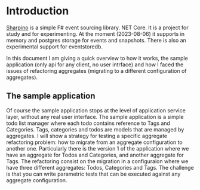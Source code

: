 # Introduction

[Sharpino](https://github.com/tonyx/Micro_ES_FSharp_Lib) is a simple F# event sourcing library. NET Core.
It is a project for study and for experimenting.
At the moment (2023-08-06) it supports in memory and postgres storage for events and snapshots.
There is also an experimental support for eventstoredb.

In this document I am giving a quick  overview to how it works, the sample application (only api for any client, no user intrface) and how I faced the issues of refactoring aggregates (migrating to a different configuration of aggregates).


## The sample application
Of course the sample application stops at the level of application service layer, without any real user interface.
The sample application is a simple todo list manager where each todo contains reference to Tags and Categories.
Tags, categories and todos are models that are managed by aggregates.
I will show a strategy for testing  a specific aggregate refactoring problem:   how to migrate from an  aggregate configuration to another one. Particularly there is the version 1 of the application where we have an aggregate for Todos and Categories, and another aggregate for Tags. The refactoring consist on the migration in a configuraion where we have three different aggregates: Todos, Categories and Tags.
The challenge is that you can write parametric tests that can be executed against any aggregate configuration.

